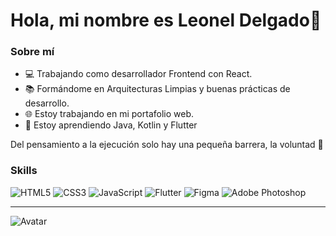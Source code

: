 # Hola, mi nombre es Leonel Delgado👋

### Sobre mí

- 💻 Trabajando como desarrollador Frontend con React.
- 📚 Formándome en Arquitecturas Limpias y buenas prácticas de desarrollo.
- 🌐 Estoy trabajando en mi portafolio web.
- 📖 Estoy aprendiendo Java, Kotlin y Flutter

Del pensamiento a la ejecución solo hay una pequeña barrera, la voluntad 🚀

### Skills
<!-- Puedes agregar iconos de tecnologías usando HTML o Markdown -->
![HTML5](https://img.shields.io/badge/HTML5-E34F26?style=for-the-badge&logo=html5&logoColor=white)
![CSS3](https://img.shields.io/badge/CSS3-1572B6?style=for-the-badge&logo=css3&logoColor=white)
![JavaScript](https://img.shields.io/badge/JavaScript-F7DF1E?style=for-the-badge&logo=javascript&logoColor=black)
![Flutter](https://img.shields.io/badge/Flutter-02569B?style=for-the-badge&logo=flutter&logoColor=white)
![Figma](https://img.shields.io/badge/Figma-F24E1E?style=for-the-badge&logo=figma&logoColor=white)
![Adobe Photoshop](https://img.shields.io/badge/Adobe%20Photoshop-31A8FF?style=for-the-badge&logo=adobe-photoshop&logoColor=white)


---
![Avatar](https://portafolio-ledex.vercel.app/_next/image?url=%2Fhome-4.png&w=828&q=75)
